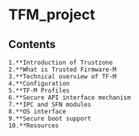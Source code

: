 # TFM_project

## Contents
    1.**Introduction of Trustzone    
    2.**What is Trusted Firmware-M
    3.**Technical overview of TF-M
    4.**Configuration
    5.**TF-M Profiles
    6.**Secure API interface mechanism
    7.**IPC and SFN modules
    8.**OS interface
    9.**Secure boot support
    10.**Resources

